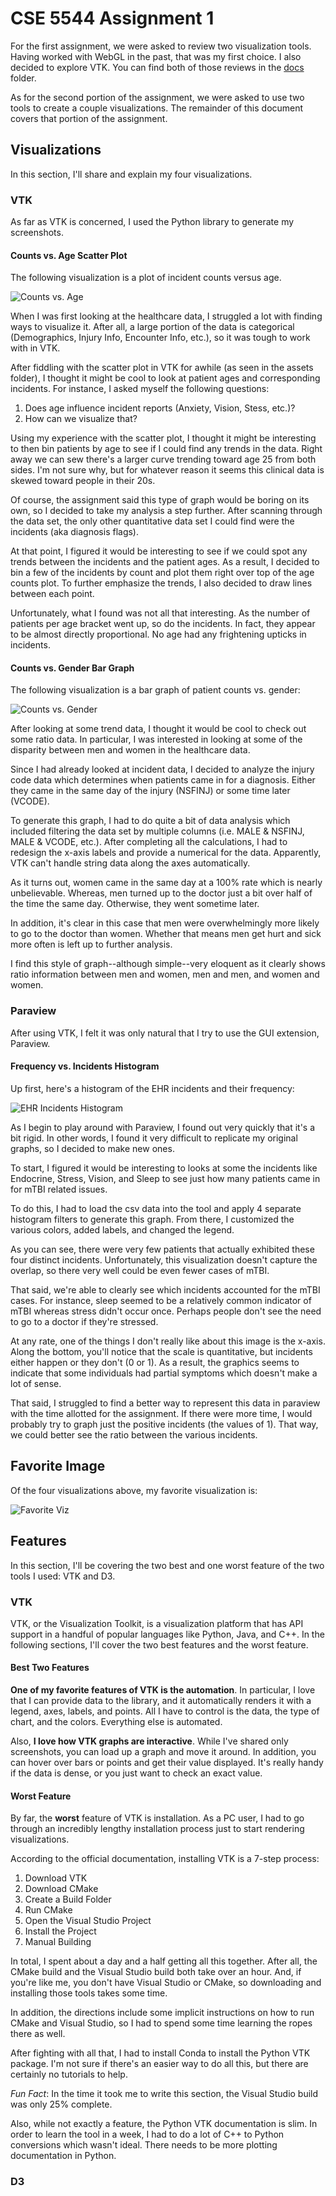 # CSE 5544 Assignment 1

For the first assignment, we were asked to review two visualization tools.
Having worked with WebGL in the past, that was my first choice. I also decided
to explore VTK. You can find both of those reviews in the [docs][1] folder.

As for the second portion of the assignment, we were asked to use two tools
to create a couple visualizations. The remainder of this document covers that
portion of the assignment.

## Visualizations

In this section, I'll share and explain my four visualizations.

### VTK

As far as VTK is concerned, I used the Python library to generate my screenshots.

#### Counts vs. Age Scatter Plot

The following visualization is a plot of incident counts versus age.

![Counts vs. Age][2]

When I was first looking at the healthcare data, I struggled a lot with finding ways
to visualize it. After all, a large portion of the data is categorical (Demographics,
Injury Info, Encounter Info, etc.), so it was tough to work with in VTK.

After fiddling with the scatter plot in VTK for awhile (as seen in the assets folder),
I thought it might be cool to look at patient ages and corresponding incidents.
For instance, I asked myself the following questions:

1. Does age influence incident reports (Anxiety, Vision, Stess, etc.)?
2. How can we visualize that?

Using my experience with the scatter plot, I thought it might be interesting
to then bin patients by age to see if I could find any trends in the data.
Right away we can sew there's a larger curve trending toward age 25 from
both sides. I'm not sure why, but for whatever reason it seems this
clinical data is skewed toward people in their 20s.

Of course, the assignment said this type of graph would be boring on its own,
so I decided to take my analysis a step further. After scanning through the data set,
the only other quantitative data set I could find were the incidents (aka diagnosis flags).

At that point, I figured it would be interesting to see if we could spot any trends
between the incidents and the patient ages. As a result, I decided to bin a few of
the incidents by count and plot them right over top of the age counts plot. To further
emphasize the trends, I also decided to draw lines between each point.

Unfortunately, what I found was not all that interesting. As the number of patients
per age bracket went up, so do the incidents. In fact, they appear to be almost
directly proportional. No age had any frightening upticks in incidents.

#### Counts vs. Gender Bar Graph

The following visualization is a bar graph of patient counts vs. gender:

![Counts vs. Gender][3]

After looking at some trend data, I thought it would be cool to check out
some ratio data. In particular, I was interested in looking at some
of the disparity between men and women in the healthcare data.

Since I had already looked at incident data, I decided to analyze the
injury code data which determines when patients came in for a diagnosis.
Either they came in the same day of the injury (NSFINJ) or some time later (VCODE).

To generate this graph, I had to do quite a bit of data analysis which included
filtering the data set by multiple columns (i.e. MALE & NSFINJ, MALE & VCODE, etc.).
After completing all the calculations, I had to redesign the x-axis labels
and provide a numerical for the data. Apparently, VTK can't handle string data
along the axes automatically.

As it turns out, women came in the same day at a 100% rate which is
nearly unbelievable. Whereas, men turned up to the doctor just a bit
over half of the time the same day. Otherwise, they went sometime later.

In addition, it's clear in this case that men were overwhelmingly more likely to
go to the doctor than women. Whether that means men get hurt and sick more
often is left up to further analysis.

I find this style of graph--although simple--very eloquent as it clearly shows
ratio information between men and women, men and men, and women and women.

### Paraview

After using VTK, I felt it was only natural that I try to use the GUI extension,
Paraview.

#### Frequency vs. Incidents Histogram

Up first, here's a histogram of the EHR incidents and their frequency:

![EHR Incidents Histogram][4]

As I begin to play around with Paraview, I found out very quickly that it's a
bit rigid. In other words, I found it very difficult to replicate my original
graphs, so I decided to make new ones.

To start, I figured it would be interesting to looks at some the incidents
like Endocrine, Stress, Vision, and Sleep to see just how many patients
came in for mTBI related issues.

To do this, I had to load the csv data into the tool and apply 4 separate
histogram filters to generate this graph. From there, I customized
the various colors, added labels, and changed the legend.

As you can see, there were very few patients that actually exhibited these
four distinct incidents. Unfortunately, this visualization doesn't capture
the overlap, so there very well could be even fewer cases of mTBI.

That said, we're able to clearly see which incidents accounted for the mTBI
cases. For instance, sleep seemed to be a relatively common indicator of mTBI
whereas stress didn't occur once. Perhaps people don't see the need to go
to a doctor if they're stressed.

At any rate, one of the things I don't really like about this image is the x-axis.
Along the bottom, you'll notice that the scale is quantitative, but incidents
either happen or they don't (0 or 1). As a result, the graphics seems to indicate
that some individuals had partial symptoms which doesn't make a lot of sense.

That said, I struggled to find a better way to represent this data in paraview
with the time allotted for the assignment. If there were more time, I would
probably try to graph just the positive incidents (the values of 1). That way,
we could better see the ratio between the various incidents.

## Favorite Image

Of the four visualizations above, my favorite visualization is:

![Favorite Viz]()

## Features

In this section, I'll be covering the two best and one worst feature of
the two tools I used: VTK and D3.

### VTK

VTK, or the Visualization Toolkit, is a visualization platform that has API
support in a handful of popular languages like Python, Java, and C++. In the
following sections, I'll cover the two best features and the worst feature.

#### Best Two Features

**One of my favorite features of VTK is the automation**. In particular, I love
that I can provide data to the library, and it automatically renders it with
a legend, axes, labels, and points. All I have to control is the data, the type
of chart, and the colors. Everything else is automated.

Also, **I love how VTK graphs are interactive**. While I've shared only screenshots,
you can load up a graph and move it around. In addition, you can hover over bars
or points and get their value displayed. It's really handy if the data is dense, or
you just want to check an exact value.

#### Worst Feature

By far, the **worst** feature of VTK is installation. As a PC user, I had to go
through an incredibly lengthy installation process just to start rendering
visualizations.

According to the official documentation, installing VTK is a 7-step process:

1. Download VTK
2. Download CMake
3. Create a Build Folder
4. Run CMake
5. Open the Visual Studio Project
6. Install the Project
7. Manual Building

In total, I spent about a day and a half getting all this together. After all,
the CMake build and the Visual Studio build both take over an hour. And,
if you're like me, you don't have Visual Studio or CMake, so downloading and
installing those tools takes some time.

In addition, the directions include some implicit instructions on how to run
CMake and Visual Studio, so I had to spend some time learning the ropes there
as well.

After fighting with all that, I had to install Conda to install the Python VTK
package. I'm not sure if there's an easier way to do all this, but there are
certainly no tutorials to help.

*Fun Fact*: In the time it took me to write this section, the Visual Studio build
was only 25% complete.

Also, while not exactly a feature, the Python VTK documentation is slim. In order
to learn the tool in a week, I had to do a lot of C++ to Python conversions which
wasn't ideal. There needs to be more plotting documentation in Python.

### D3

[1]: docs/assignment01.pdf
[2]: assets/vtk/count-by-age-with-stress-and-anxiety-line-plot.png
[3]: assets/vtk/count-by-gender-3-column-bar-graph-clean.png
[4]: assets/paraview/incident-histogram-labeled.png

